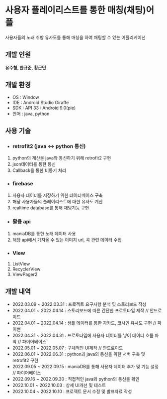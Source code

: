 # 사용자 플레이리스트를 통한 매칭(채팅)어플
사용자들의 노래 취향 유사도를 통해 매칭을 하여 채팅할 수 있는 어플리케이션

## 개발 인원
 **유수형, 한규준, 황근민**

## 개발 환경
- OS : Window
- IDE : Android Studio Giraffe
- SDK : API 33 : Android 9.0(pie)
- 언어 : java, python

## 사용 기술
- ### retrofit2 (java <-> python 통신)
1. python의 계산을 java와 통신하기 위해 retrofit2 구현
2. json데이터를 통한 통신
3. Callback을 통한 비동기 처리

- ### firebase
1. 사용자 데이터를 저장하기 위한 데이터베이스 구축
2. 해당 사용자들의 플레이리스트에 대한 유사도 계산
3. realtime database를 통해 채팅기능 구현

- ### 활용 api
1. maniaDB를 통한 노래 데이터 사용
2. 해당 api에서 가져올 수 있는 이미지 url, 곡 관련 데이터 수집

- ### View
1. ListView
2. RecyclerView
3. ViewPager2

## 개발 내역
- 2022.03.09 ~ 2022.03.31 : 프로젝트 요구사항 분석 및 스토리보드 작성
- 2022.04.01 ~ 2022.04.14 : 스토리보드에 따른 간단한 프로토타입 제작 // 안드로이드
- 2022.04.01 ~ 2022.04.14 : 샘플 데이터를 통한 자카드, 코사인 유사도 구현 // 파이썬
- 2022.04.31 ~ 2022.04.31 : 프로토타입에 사용자 데이터를 넣어 데이터 흐름 파악 // 파이어베이스
- 2022.05.01 ~ 2022.05.07 : 구체적인 UI제작 // 안드로이드
- 2022.06.01 ~ 2022.06.31 : python과 java의 통신을 위한 서버 구축 및 retrofit2 구현
- 2022.09.05 ~ 2022.09.15 : maniaDB를 통해 사용자 데이터 추가 및 기능 설정 // 파이어베이스
- 2022.09.16 ~ 2022.09.30 : 직접적인 java와 python의 통신을 확인
- 2022.10.01 ~ 2022.10.03 : 상세 UI개선 및 테스트
- 2022.10.04 ~ 2022.10.10 : 프로젝트 문서 수정 및 발표자료 작성
